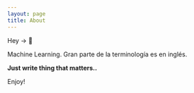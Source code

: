 ```yaml
---
layout: page
title: About
---
```


Hey -> 🖖

Machine Learning. Gran parte de la terminología es en inglés.

**Just write thing that matters..**

Enjoy!
